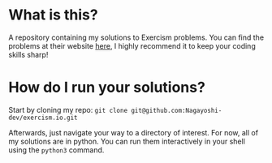 # What is this?
A repository containing my solutions to Exercism problems. You can find the problems at their website [here](https://exercism.io/), I highly recommend it to keep your coding skills sharp!

# How do I run your solutions?
Start by cloning my repo: `git clone git@github.com:Nagayoshi-dev/exercism.io.git`

Afterwards, just navigate your way to a directory of interest. For now, all of my solutions are in python. You can run them interactively in your shell using the `python3` command.
